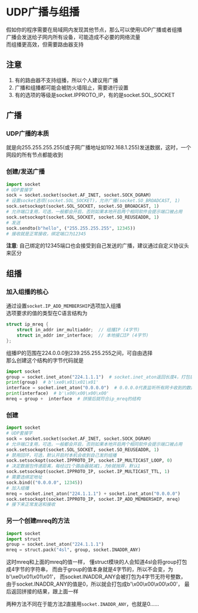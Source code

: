 # UDP广播与组播
假如你的程序需要在局域网内发现其他节点，那么可以使用UDP广播或者组播    
广播会发送给子网内所有设备，可能造成不必要的网络流量  
而组播更高效，但需要路由器支持

## 注意
1. 有的路由器不支持组播，所以个人建议用广播
2. 广播和组播都可能会被防火墙阻止，需要进行设置
3. 有的选项的等级是socket.IPPROTO_IP，有的是socket.SOL_SOCKET

## 广播
### UDP广播的本质
就是向255.255.255.255(或子网广播地址如192.168.1.255)发送数据，这时，一个网段的所有节点都能收到

### 创建/发送广播
```python
import socket
# UDP套接字
sock = socket.socket(socket.AF_INET, socket.SOCK_DGRAM)
# 设置socket选项(socket.SOL_SOCKET)，允许广播(socket.SO_BROADCAST, 1)
sock.setsockopt(socket.SOL_SOCKET, socket.SO_BROADCAST, 1)
# 允许端口复用，可选，一般都会开启，否则如果本地开启两个相同软件会提示端口被占用
sock.setsockopt(socket.SOL_SOCKET, socket.SO_REUSEADDR, 1)
# 发送
sock.sendto(b"hello", ("255.255.255.255", 12345))
# 接收就是正常接收，绑定端口为12345
```
**注意**: 自己绑定的12345端口也会接受到自己发送的广播，建议通过自定义协议头来区分

## 组播
### 加入组播的核心
通过设置`socket.IP_ADD_MEMBERSHIP`选项加入组播  
选项要求的值的类型在C语言结构为
```c
struct ip_mreq {
    struct in_addr imr_multiaddr;  // 组播IP (4字节)
    struct in_addr imr_interface;  // 本地接口IP (4字节)
};
```
组播IP的范围在224.0.0.0到239.255.255.255之间，可自由选择  
那么创建这个结构的字节代码就是
```python
import socket
group = socket.inet_aton("224.1.1.1")  # socket.inet_aton返回长度4，打包后的bytes
print(group)  # b'\xe0\x01\x01\x01'
interface = socket.inet_aton("0.0.0.0")  # 0.0.0.0代表监听所有网卡收到的数据
print(interface)  # b'\x00\x00\x00\x00'
mreq = group +  interface  # 拼接后就符合ip_mreq的结构
```
### 创建
```python
import socket
# UDP套接字
sock = socket.socket(socket.AF_INET, socket.SOCK_DGRAM)
# 允许端口复用，可选，一般都会开启，否则如果本地开启两个相同软件会提示端口被占用
sock.setsockopt(socket.SOL_SOCKET, socket.SO_REUSEADDR, 1)
# 禁用回环，可选，默认开启时本机会收到自己发的组播
sock.setsockopt(socket.IPPROTO_IP, socket.IP_MULTICAST_LOOP, 0)
# 决定数据包传递距离，每经过1个路由器就减1，为0就抛弃，默认1
sock.setsockopt(socket.IPPROTO_IP, socket.IP_MULTICAST_TTL, 1)
# 需要选绑定地址
sock.bind(("0.0.0.0", 12345))
# 加入组播
mreq = socket.inet_aton("224.1.1.1") + socket.inet_aton("0.0.0.0")
sock.setsockopt(socket.IPPROTO_IP, socket.IP_ADD_MEMBERSHIP, mreq)
# 接下来正常发送和接收
```

### 另一个创建mreq的方法
```python
import socket
import struct
group = socket.inet_aton("224.1.1.1")
mreq = struct.pack("4sl", group, socket.INADDR_ANY)
```
这时mreq和上面的mreq的值一样，
懂struct模块的人会知道4sl会将group打包成4字节的字符串，
而由于group的值本身就是4字节的，所以不会变，为b'\xe0\x01\x01\x01'，
而socket.INADDR_ANY会被打包为4字节无符号整数，
由于socket.INADDR_ANY的值是0，所以就会打包成b'\x00\x00\x00\x00'，
最后返回拼接的结果，跟上面一样

两种方法不同在于能方法2直接用`socket.INADDR_ANY`，也就是0……